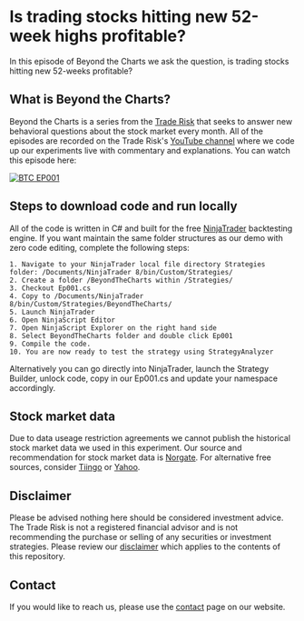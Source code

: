 # Is trading stocks hitting new 52-week highs profitable?
In this episode of Beyond the Charts we ask the question, is trading stocks hitting new 52-weeks profitable?
## What is Beyond the Charts?
Beyond the Charts is a series from the [Trade Risk](https://thetraderisk.com/) that seeks to answer new behavioral questions about the stock market every month. All of the episodes are recorded on the Trade Risk's [YouTube channel](https://youtube.com/thetraderisk) where we code up our experiments live with commentary and explanations. You can watch this episode here:

<a href="https://www.youtube.com/watch?v=QjQtljfLKn4">![BTC EP001](https://www.thetraderisk.com/wp-content/uploads/2020/07/YouTubeEP001Thumbnail.png)</a>
## Steps to download code and run locally
All of the code is written in C# and built for the free [NinjaTrader](https://ninjatrader.com/) backtesting engine. If you want maintain the same folder structures as our demo with zero code editing, complete the following steps:
```
1. Navigate to your NinjaTrader local file directory Strategies folder: /Documents/NinjaTrader 8/bin/Custom/Strategies/
2. Create a folder /BeyondTheCharts within /Strategies/
3. Checkout Ep001.cs 
4. Copy to /Documents/NinjaTrader 8/bin/Custom/Strategies/BeyondTheCharts/
5. Launch NinjaTrader
6. Open NinjaScript Editor
7. Open NinjaScript Explorer on the right hand side
8. Select BeyondTheCharts folder and double click Ep001
9. Compile the code. 
10. You are now ready to test the strategy using StrategyAnalyzer
```
Alternatively you can go directly into NinjaTrader, launch the Strategy Builder, unlock code, copy in our Ep001.cs and update your namespace accordingly.  
## Stock market data
Due to data useage restriction agreements we cannot publish the historical stock market data we used in this experiment. Our source and recommendation for stock market data is [Norgate](https://bit.ly/TRNorgate). For alternative free sources, consider [Tiingo](https://www.tiingo.com) or [Yahoo](https://www.yahoo.com).
## Disclaimer
Please be advised nothing here should be considered investment advice. The Trade Risk is not a registered financial advisor and is not recommending the purchase or selling of any securities or investment strategies. Please review our [disclaimer](https://www.thetraderisk.com/disclaimer) which applies to the contents of this repository. 
## Contact
If you would like to reach us, please use the [contact](https://www.thetraderisk.com/contact) page on our website. 
